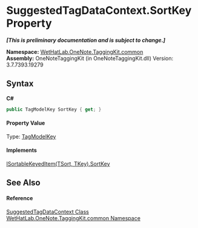 # SuggestedTagDataContext.SortKey Property 
 _**\[This is preliminary documentation and is subject to change.\]**_

**Namespace:**&nbsp;<a href="bcdbab9c-63d1-48a4-6937-af53fb8d9a55.md">WetHatLab.OneNote.TaggingKit.common</a><br />**Assembly:**&nbsp;OneNoteTaggingKit (in OneNoteTaggingKit.dll) Version: 3.7.7393.19279

## Syntax

**C#**<br />
``` C#
public TagModelKey SortKey { get; }
```


#### Property Value
Type: <a href="3f27eb3e-174d-da80-683c-25f58841f408.md">TagModelKey</a>

#### Implements
<a href="f4086983-259b-d1f1-78e3-b2f575d69f97.md">ISortableKeyedItem(TSort, TKey).SortKey</a><br />

## See Also


#### Reference
<a href="fc433c94-8fb7-e877-217c-2bcf31c00339.md">SuggestedTagDataContext Class</a><br /><a href="bcdbab9c-63d1-48a4-6937-af53fb8d9a55.md">WetHatLab.OneNote.TaggingKit.common Namespace</a><br />
